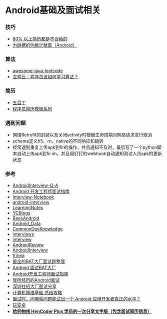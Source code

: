 # Android基础及面试相关

### 技巧

* [80% 以上简历都是不合格的](https://mp.weixin.qq.com/s?__biz=MzAxNjI3MDkzOQ==&mid=405319124&idx=1&sn=1451f3e9ce9787b3576088c10bc9eac1#rd)
* [为跳槽的你献计献策（Android）](https://blankj.com/2017/02/16/find-job/#more)

### 算法
* [awesome-java-leetcode](https://github.com/Blankj/awesome-java-leetcode)
* [左程云：程序员该如何学习算法？](https://www.nowcoder.com/discuss/61529?type=0&order=0&pos=1&page=3)

### 简历
* [五百丁](http://www.500d.me/)
* [程序员简历模板系列](https://github.com/geekcompany/ResumeSample)

### 遇到问题
* 网络Retrofit的封装以及关闭activity时根据生命周期对网络请求进行取消
* scheme定义h5、rn、native的不同响应和跳转
* 经常遇到重复上传apk到fir的操作，并且通知不及时，最后写了一个python脚本自动上传apk到fir.im，并且用钉钉的webhook自动通知测试人员apk的更新状态

### 参考
* [AndroidInterview-Q-A](https://github.com/JackyAndroid/AndroidInterview-Q-A)
* [Android 开发工程师面试指南](https://www.diycode.cc/wiki/androidinterview)
* [Interview-Notebook](https://github.com/CyC2018/Interview-Notebook)
* [android-interview](https://github.com/guoxiaoxing/android-interview)
* [LearningNotes](https://github.com/francistao/LearningNotes)
* [YCBlogs](https://github.com/yangchong211/YCBlogs)
* [BeesAndroid](https://github.com/BeesAndroid/BeesAndroid)
* [Android_Data](https://github.com/Freelander/Android_Data)
* [CommonDevKnowledge](https://github.com/AweiLoveAndroid/CommonDevKnowledge)
* [interviews](https://github.com/kdn251/interviews)
* [interview](https://github.com/hadyang/interview)
* [AndroidReview](https://github.com/envyfan/AndroidReview)
* [AndroidInterview](https://github.com/helen-x/AndroidInterview)
* [trinea](http://www.trinea.cn/)
* [最全的BAT大厂面试题整理](https://www.jianshu.com/p/c70989bd5f29)
* [Android 面试BAT大厂](https://www.jianshu.com/p/0f82b0650909)
* [Android开发工程师面试指南](https://mp.weixin.qq.com/s/Z23MwQJhXFE2CgFGkAdakw)
* [我所经历的Android面试](https://www.jianshu.com/p/91718de18979)
* [深圳社招大厂面试分享](https://www.jianshu.com/p/0a32e81c3c89)
* [计算机网络基础 总结攻略](https://juejin.im/post/5ad7e6c35188252ebd06acfa?)
* [面试时，问哪些问题能试出一个 Android 应用开发者真正的水平？](https://www.zhihu.com/question/19765032)
* [玩安卓](http://www.wanandroid.com/)
* [**给扔物线 HenCoder Plus 学员的一次分享文字版（包含面试简历信息）**](https://juejin.im/post/5bf212a46fb9a049de6cf57c)